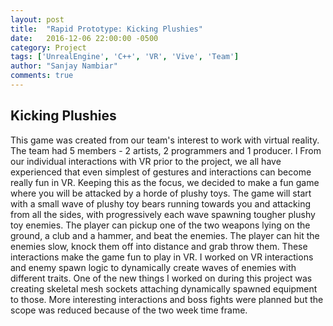 ```yaml
---
layout: post
title:  "Rapid Prototype: Kicking Plushies"
date:   2016-12-06 22:00:00 -0500
category: Project
tags: ['UnrealEngine', 'C++', 'VR', 'Vive', 'Team']
author: "Sanjay Nambiar"
comments: true
---
```


## Kicking Plushies

This game was created from our team's interest to work with virtual reality. The team had 5 members - 2 artists, 2 programmers and 1 producer. I From our individual interactions with VR prior to the project, we all have experienced that even simplest of gestures and interactions can
become really fun in VR. Keeping this as the focus, we decided to make a fun game where you will be attacked by a horde of plushy toys. The game will start with a small wave of plushy toy bears running towards you and attacking from all the sides, with progressively each wave spawning tougher plushy toy enemies. The player can pickup one of the two weapons lying on the ground, a club and a hammer, and beat the enemies. The
player can hit the enemies slow, knock them off into distance and grab throw them. These interactions make the game fun to play in VR. I worked on
VR interactions and enemy spawn logic to dynamically create waves of enemies with different traits. One of the new things I worked on during this
project was creating skeletal mesh sockets attaching dynamically spawned equipment to those. More interesting interactions and boss fights were planned but the scope was reduced because of the two week time frame.